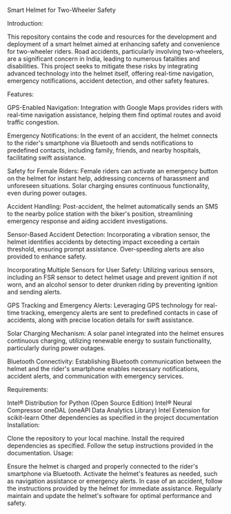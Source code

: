 Smart Helmet for Two-Wheeler Safety

Introduction:

This repository contains the code and resources for the development and deployment of a smart helmet aimed at enhancing safety and convenience for two-wheeler riders. Road accidents, particularly involving two-wheelers, are a significant concern in India, leading to numerous fatalities and disabilities. This project seeks to mitigate these risks by integrating advanced technology into the helmet itself, offering real-time navigation, emergency notifications, accident detection, and other safety features.

Features:

GPS-Enabled Navigation: Integration with Google Maps provides riders with real-time navigation assistance, helping them find optimal routes and avoid traffic congestion.

Emergency Notifications: In the event of an accident, the helmet connects to the rider's smartphone via Bluetooth and sends notifications to predefined contacts, including family, friends, and nearby hospitals, facilitating swift assistance.

Safety for Female Riders: Female riders can activate an emergency button on the helmet for instant help, addressing concerns of harassment and unforeseen situations. Solar charging ensures continuous functionality, even during power outages.

Accident Handling: Post-accident, the helmet automatically sends an SMS to the nearby police station with the biker's position, streamlining emergency response and aiding accident investigations.

Sensor-Based Accident Detection: Incorporating a vibration sensor, the helmet identifies accidents by detecting impact exceeding a certain threshold, ensuring prompt assistance. Over-speeding alerts are also provided to enhance safety.

Incorporating Multiple Sensors for User Safety: Utilizing various sensors, including an FSR sensor to detect helmet usage and prevent ignition if not worn, and an alcohol sensor to deter drunken riding by preventing ignition and sending alerts.

GPS Tracking and Emergency Alerts: Leveraging GPS technology for real-time tracking, emergency alerts are sent to predefined contacts in case of accidents, along with precise location details for swift assistance.

Solar Charging Mechanism: A solar panel integrated into the helmet ensures continuous charging, utilizing renewable energy to sustain functionality, particularly during power outages.

Bluetooth Connectivity: Establishing Bluetooth communication between the helmet and the rider's smartphone enables necessary notifications, accident alerts, and communication with emergency services.

Requirements:

Intel® Distribution for Python (Open Source Edition)
Intel® Neural Compressor
oneDAL (oneAPI Data Analytics Library)
Intel Extension for scikit-learn
Other dependencies as specified in the project documentation
Installation:

Clone the repository to your local machine.
Install the required dependencies as specified.
Follow the setup instructions provided in the documentation.
Usage:

Ensure the helmet is charged and properly connected to the rider's smartphone via Bluetooth.
Activate the helmet's features as needed, such as navigation assistance or emergency alerts.
In case of an accident, follow the instructions provided by the helmet for immediate assistance.
Regularly maintain and update the helmet's software for optimal performance and safety.
